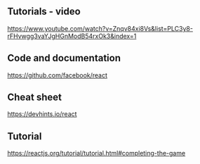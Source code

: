 ## Tutorials - video

https://www.youtube.com/watch?v=Znqv84xi8Vs&list=PLC3y8-rFHvwgg3vaYJgHGnModB54rxOk3&index=1

## Code and documentation

https://github.com/facebook/react

## Cheat sheet

https://devhints.io/react

## Tutorial

https://reactjs.org/tutorial/tutorial.html#completing-the-game

